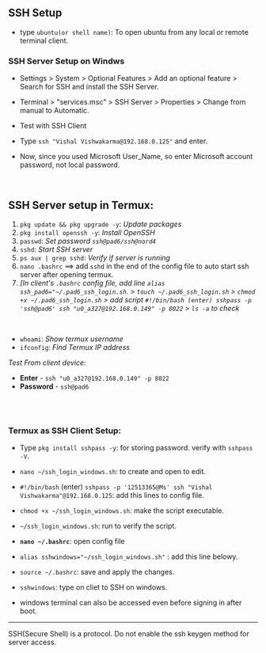 
## SSH Setup
- type `ubuntu(or shell name)`: To open ubuntu from any local or remote terminal client.

### SSH Server Setup on Windws
- Settings > System > Optional Features > Add an optional feature > Search for SSH and install the SSH Server.
- Terminal > "services.msc" > SSH Server > Properties > Change from manual to Automatic.

- Test with SSH Client
- Type `ssh "Vishal Vishwakarma@192.168.0.125"` and enter.
- Now, since you used Microsoft User_Name, so enter Microsoft account password, not local password.

<br>



 ## SSH Server setup in Termux:
 1. `pkg update && pkg upgrade -y`: _Update packages_
 2. `pkg install openssh -y`: _Install OpenSSH_
 3. `passwd`: _Set password `ssh@pad6/ssh@nord4`_
 4. `sshd`: _Start SSH server_
 5. `ps aux | grep sshd`: _Verify if server is running_ 
 5. `nano .bashrc` ==> add `sshd` in the end of the config file to auto start ssh server after opening termux.
 6. _[In client's `.bashrc` config file, add  line `alias ssh_pad6="~/.pad6_ssh_login.sh`. > `touch ~/.pad6_ssh_login.sh` > `chmod +x ~/.pad6_ssh_login.sh` > add script `#!/bin/bash (enter) sshpass -p 'ssh@pad6' ssh "u0_a327@192.168.0.149" -p 8022` > `ls -a` to check_

<br>

- `whoami`: _Show termux username_
- `ifconfig`: _Find Termux IP address_

_Test From client device:_
- **Enter** - `ssh "u0_a327@192.168.0.149" -p 8022`
- **Password** - `ssh@pad6`

<br>
<br>

### Termux as SSH Client Setup:
- Type `pkg install sshpass -y`: for storing password. verify with `sshpass -V`.
- `nano ~/ssh_login_windows.sh`: to create and open to edit.
- `#!/bin/bash` (enter) `sshpass -p '12513365@Ms' ssh "Vishal Vishwakarma"@192.168.0.125`: add this lines to config file.
- `chmod +x ~/ssh_login_windows.sh`: make the script executable.
- `~/ssh_login_windows.sh`: run to verify the script.

- **`nano ~/.bashrc`**: open config file
- `alias sshwindows="~/ssh_login_windows.sh"` : add this line belowy.
- `source ~/.bashrc`: save and apply the changes.
- `sshwindows`: type on cliet to SSH on windows. 


- windows terminal can also be accessed even before signing in after boot.

---

SSH(Secure Shell) is a protocol. Do not enable the ssh keygen method for server access.


